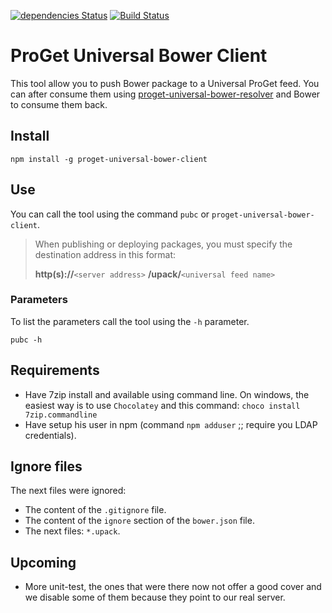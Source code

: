 [![dependencies Status](https://david-dm.org/WoltersKluwerCanada/proget-universal-bower-client/status.svg)](https://david-dm.org/WoltersKluwerCanada/proget-universal-bower-client) [![Build Status](https://travis-ci.org/WoltersKluwerCanada/proget-universal-bower-client.svg?branch=master)](https://travis-ci.org/WoltersKluwerCanada/proget-universal-bower-client)

# ProGet Universal Bower Client

This tool allow you to push Bower package to a Universal ProGet feed. You can after consume them using [proget-universal-bower-resolver](https://github.com/WoltersKluwerCanada/proget-universal-bower-resolver) 
and Bower to consume them back.

## Install

```
npm install -g proget-universal-bower-client
```

## Use

You can call the tool using the command `pubc` or `proget-universal-bower-client`.

> When publishing or deploying packages, you must specify the destination address in this format: 
>
> **http(s)://**`<server address>` **/upack/**`<universal feed name>`

### Parameters
To list the parameters call the tool using the `-h` parameter.
```
pubc -h
```

## Requirements

- Have 7zip install and available using command line. On windows, the easiest way is to use `Chocolatey` and this command: `choco install 7zip.commandline`
- Have setup his user in npm (command `npm adduser` ;; require you LDAP credentials).

## Ignore files

The next files were ignored:

- The content of the `.gitignore` file.
- The content of the `ignore` section of the `bower.json` file.
- The next files: `*.upack`.

## Upcoming

- More unit-test, the ones that were there now not offer a good cover and we disable some of them because they point to our real server.